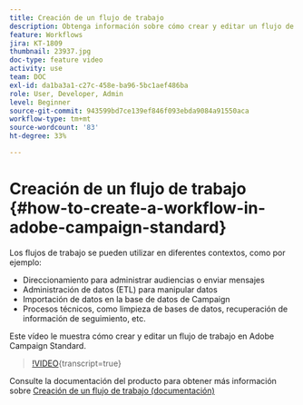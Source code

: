 ```yaml
---
title: Creación de un flujo de trabajo
description: Obtenga información sobre cómo crear y editar un flujo de trabajo.
feature: Workflows
jira: KT-1809
thumbnail: 23937.jpg
doc-type: feature video
activity: use
team: DOC
exl-id: da1ba3a1-c27c-458e-ba96-5bc1aef486ba
role: User, Developer, Admin
level: Beginner
source-git-commit: 943599bd7ce139ef846f093ebda9084a91550aca
workflow-type: tm+mt
source-wordcount: '83'
ht-degree: 33%

---
```


# Creación de un flujo de trabajo {#how-to-create-a-workflow-in-adobe-campaign-standard}

Los flujos de trabajo se pueden utilizar en diferentes contextos, como por ejemplo:

* Direccionamiento para administrar audiencias o enviar mensajes
* Administración de datos (ETL) para manipular datos
* Importación de datos en la base de datos de Campaign
* Procesos técnicos, como limpieza de bases de datos, recuperación de información de seguimiento, etc.

Este vídeo le muestra cómo crear y editar un flujo de trabajo en Adobe Campaign Standard.

>[!VIDEO](https://video.tv.adobe.com/v/23937?learn=on){transcript=true}

Consulte la documentación del producto para obtener más información sobre [Creación de un flujo de trabajo (documentación)](https://experienceleague.adobe.com/docs/campaign-standard/using/managing-processes-and-data/workflow-general-operation/building-a-workflow.html)
